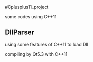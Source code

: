 #Cplusplus11_project

some codes using C++11

## DllParser

using some features of C++11 to load Dll

compiling by Qt5.3 with C++11
